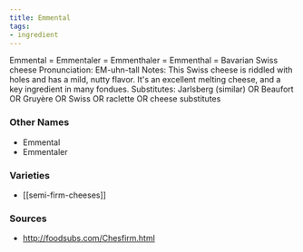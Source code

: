 ```yaml
---
title: Emmental
tags:
- ingredient
---
```

Emmental = Emmentaler = Emmenthaler = Emmenthal = Bavarian Swiss cheese Pronunciation: EM-uhn-tall Notes: This Swiss cheese is riddled with holes and has a mild, nutty flavor. It's an excellent melting cheese, and a key ingredient in many fondues. Substitutes: Jarlsberg (similar) OR Beaufort OR Gruyère OR Swiss OR raclette OR cheese substitutes

### Other Names

* Emmental
* Emmentaler

### Varieties

* [[semi-firm-cheeses]]

### Sources
* http://foodsubs.com/Chesfirm.html
